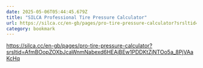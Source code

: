 ```yaml
---
date: 2025-05-06T05:44:45.679Z
title: "SILCA Professional Tire Pressure Calculator"
url: https://silca.cc/en-gb/pages/pro-tire-pressure-calculator?srsltid=AfmBOopZOXbJcaWnmNabexd6HEAjBEw1PDDKtZjNTOo5a_8PjVAaKcHq
category: bookmark
---
```

https://silca.cc/en-gb/pages/pro-tire-pressure-calculator?srsltid=AfmBOopZOXbJcaWnmNabexd6HEAjBEw1PDDKtZjNTOo5a_8PjVAaKcHq

